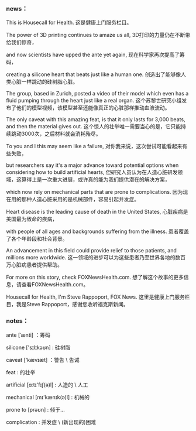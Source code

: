 ### news：

This is Housecall for Health. 这是健康上门服务栏目。

The power of 3D printing continues to amaze us all, 3D打印的力量仍在不断带给我们惊奇，

and now scientists have upped the ante yet again, 现在科学家再次提高了筹码，

creating a silicone heart that beats just like a human one. 创造出了能够像人类心脏一样跳动的硅树脂心脏。

The group, based in Zurich, posted a video of their model which even has a fluid pumping through the heart just like a real organ. 这个苏黎世研究小组发布了他们的模型视频，该模型甚至还能像真正的心脏那样推动血液流动。

The only caveat with this amazing feat, is that it only lasts for 3,000 beats, and then the material gives out. 这个惊人的壮举唯一需要当心的是，它只能持续跳动3000次，之后材料就会消耗殆尽。

To you and I this may seem like a failure, 对你我来说，这次尝试可能看起来有些失败，

but researchers say it's a major advance toward potential options when considering how to build artificial hearts, 但研究人员认为在人造心脏研发领域，这算得上是一次重大进展，或许真的能为我们提供潜在的解决方案，

which now rely on mechanical parts that are prone to complications. 因为现在用的那种人造心脏采用的是机械部件，容易引起并发症。

Heart disease is the leading cause of death in the United States, 心脏疾病是美国最为致命的疾病，

with people of all ages and backgrounds suffering from the illness. 患者覆盖了各个年龄段和社会背景。

An advancement in this field could provide relief to those patients, and millions more worldwide. 这一领域的进步可以为这些患者乃至世界各地的数百万心脏病患者提供帮助。

For more on this story, check FOXNewsHealth.com. 想了解这个故事的更多信息，请查看FOXNewsHealth.com。

Housecall for Health, I'm Steve Rappoport, FOX News. 这里是健康上门服务栏目，我是Steve Rappoport，感谢您收听福克斯新闻。

### notes：

ante [ˈænti] ：筹码

silicone	['sɪlɪkəʊn] : 硅树脂

caveat	['kævɪæt] ：警告 \ 告诫

feat : 的壮举

artificial	[ɑːtɪ'fɪʃ(ə)l]  : 人造的 \ 人工

mechanical	[mɪ'kænɪk(ə)l]  : 机械的

prone to  [prəʊn] : 倾于...

complication : 并发症 \  (新出现的)困难





